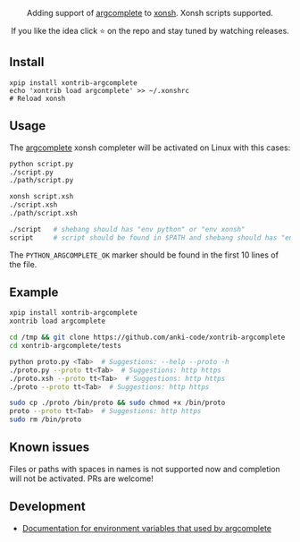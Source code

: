 <p align="center">
Adding support of <a href="https://github.com/kislyuk/argcomplete">argcomplete</a> to <a href="https://xon.sh">xonsh</a>. Xonsh scripts supported.
</p>

<p align="center">  
If you like the idea click ⭐ on the repo and stay tuned by watching releases.
</p>

## Install
```shell script
xpip install xontrib-argcomplete
echo 'xontrib load argcomplete' >> ~/.xonshrc
# Reload xonsh
```

## Usage

The [argcomplete](https://kislyuk.github.io/argcomplete/#synopsis) xonsh completer will be activated on Linux with this cases:
```bash
python script.py
./script.py
./path/script.py

xonsh script.xsh
./script.xsh
./path/script.xsh

./script   # shebang should has "env python" or "env xonsh"
script     # script should be found in $PATH and shebang should has "env python" or "env xonsh"
```
The `PYTHON_ARGCOMPLETE_OK` marker should be found in the first 10 lines of the file.

## Example
```bash
xpip install xontrib-argcomplete
xontrib load argcomplete

cd /tmp && git clone https://github.com/anki-code/xontrib-argcomplete
cd xontrib-argcomplete/tests

python proto.py <Tab>  # Suggestions: --help --proto -h
./proto.py --proto tt<Tab>  # Suggestions: http https
./proto.xsh --proto tt<Tab>  # Suggestions: http https
./proto --proto tt<Tab>  # Suggestions: http https

sudo cp ./proto /bin/proto && sudo chmod +x /bin/proto
proto --proto tt<Tab>  # Suggestions: http https
sudo rm /bin/proto
```

## Known issues

Files or paths with spaces in names is not supported now and completion will not be activated. PRs are welcome!

## Development
* [Documentation for environment variables that used by argcomplete](https://github.com/kislyuk/argcomplete/issues/319)
